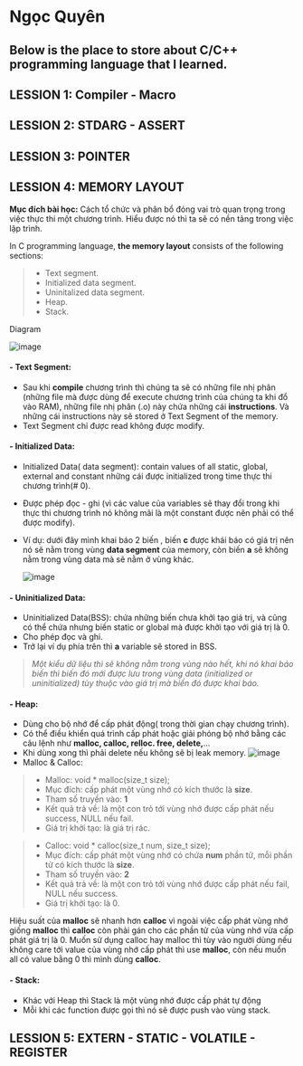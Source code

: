 #  **Ngọc Quyên**
Below is the place to store about C/C++ programming language that I learned.
---

## **LESSION 1: Compiler - Macro**
## **LESSION 2: STDARG - ASSERT**
## **LESSION 3: POINTER**
## **LESSION 4: MEMORY LAYOUT**
 **Mục đích bài học:** Cách tổ chức và phân bổ đóng vai trò quan trọng trong việc thực thi một chương trình. Hiểu được nó thì ta sẽ có nền tảng trong việc lập trình.

 In C programming language, **the memory layout** consists of the following sections:
> - Text segment.
> - Initialized data segment.
> - Uninitalized data segment.
> - Heap.
> - Stack.

 Diagram
 
![image](https://github.com/NguyenNgocQuyen29/AdvanceC/assets/124705679/afd40e65-9551-4a53-a6f3-58ae27f644fa)

#### - **Text Segment**: 
- Sau khi **compile** chương trình thì chúng ta sẽ có những file nhị phân (những file mà được dùng để execute chương trình của chúng ta khi đổ vào RAM), những file nhị phân (.o) này chứa những cái **instructions**. Và những cái instructions này sẽ stored ở Text Segment of the memory.  
- Text Segment chỉ được read không được modify.
#### - **Initialized Data**:
- Initialized Data( data segment): contain values of all static, global, external and constant những cái được initialized trong time thực thi chương trình(# 0).
- Được phép đọc - ghi (vì các value của variables sẽ thay đổi trong khi thực thi chương trình nó không mãi là một constant được nên phải có thể được modify).
- Ví dụ: dưới đây mình khai báo 2 biến , biến **c** được khái báo có giá trị nên nó sẽ nằm trong vùng **data segment** của memory, còn biến **a** sẽ không nằm trong vùng data mà sẽ nằm ở vùng khác.

   ![image](https://github.com/NguyenNgocQuyen29/AdvanceC/assets/124705679/9df292be-e1d7-4245-aa67-70c6256c496b)

#### - **Uninitialized Data**:
- Uninitialized Data(BSS): chứa những biến chưa khởi tạo giá trị, và cũng có thể chứa nhưng biến static or global mà được khởi tạo với giá trị là 0.
- Cho phép đọc và ghi.
- Trở lại ví dụ phía trên thì **a** variable sẽ stored in BSS.

> *Một kiểu dữ liệu thì sẽ không nằm trong vùng nào hết, khi nó khai báo biến thì biến đó mới được lưu trong vùng data (initialized or uninitialized) tùy thuộc vào giá trị mà biến đó được khai báo.*
#### - **Heap**:
- Dùng cho bộ nhớ để cấp phát động( trong thời gian chạy chương trình).
- Có thể điều khiển quá trình cấp phát hoặc giải phóng bộ nhớ bằng các câu lệnh như **malloc, calloc, relloc. free, delete,**...
- Khi dùng xong thì phải delete nếu không sẽ bị leak memory.
![image](https://github.com/NguyenNgocQuyen29/AdvanceC/assets/124705679/659d19b0-b7c7-470c-8cc8-ceeaf96db913)
- Malloc & Calloc: 
>- Malloc: void * malloc(size_t size);
>- Mục đích: cấp phát một vùng nhớ có kích thước là **size**.
>- Tham số truyền vào: **1**
>- Kết quả trả về: là một con trỏ tới vùng nhớ được cấp phát nếu success, NULL nếu fail.
>- Giá trị khởi tạo: là giá trị rác.

>- Calloc: void * calloc(size_t num, size_t size);
>- Mục đích: cấp phát một vùng nhớ có chứa **num** phần tử, mỗi phần tử có kích thước là **size**.
>- Tham số truyền vào: **2**
>- Kết quả trả về: là một con trỏ tới vùng nhớ được cấp phát nếu fail, NULL nếu success.
>- Giá trị khởi tạo: là 0.

Hiệu suất của **malloc** sẽ nhanh hơn **calloc** vì ngoài việc cấp phát vùng nhớ giống **malloc** thì **calloc** còn phải gán cho các phần tử của vùng nhớ vừa cấp phát giá trị là 0.
Muốn sử dụng calloc hay malloc thì tùy vào người dùng nếu không care tới value của vùng nhớ cấp phát thì use **malloc**, còn nếu muốn all có value bằng 0 thì mình dùng **calloc**.
#### - **Stack**:
-  Khác với Heap thì Stack là một vùng nhớ được cấp phát tự động 
- Mỗi khi các function được gọi thì nó sẽ được push vào vùng stack.
## **LESSION 5: EXTERN - STATIC - VOLATILE - REGISTER**
